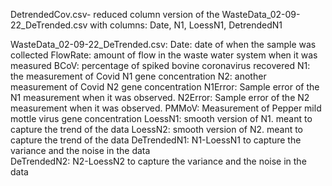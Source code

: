 DetrendedCov.csv- reduced column version of the WasteData_02-09-22_DeTrended.csv with columns: Date, N1, LoessN1, DetrendedN1

WasteData_02-09-22_DeTrended.csv:
Date:	date of when the sample was collected
FlowRate:	amount of flow in the waste water system when it was measured 
BCoV:	percentage of spiked bovine coronavirus recovered
N1:	the measurement of Covid N1 gene concentration
N2:	another measurement of Covid N2 gene concentration
N1Error: Sample error of the N1 measurement when it was observed.
N2Error: Sample error of the N2 measurement when it was observed.
PMMoV: Measurement of Pepper mild mottle virus gene concentration 
LoessN1: smooth version of N1. meant to capture the trend of the data
LoessN2: smooth version of N2. meant to capture the trend of the data
DeTrendedN1: N1-LoessN1 to capture the variance and the noise in the data	
DeTrendedN2: N2-LoessN2 to capture the variance and the noise in the data
